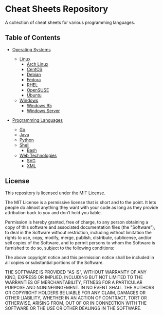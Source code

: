 # Cheat Sheets Repository

A collection of cheat sheets for various programming languages.

## Table of Contents

- [Operating Systems](#operating-systems)

  - [Linux](#linux)
    - [Arch Linux](https://github.com/lyudaio/cheatsheets/blob/main/operating_systems/linux/arch.md)
    - [CentOS](https://github.com/lyudaio/cheatsheets/blob/main/operating_systems/linux/centos.md)
    - [Debian](https://github.com/lyudaio/cheatsheets/blob/main/operating_systems/linux/debian.md)
    - [Fedora](https://github.com/lyudaio/cheatsheets/blob/main/operating_systems/linux/fedora.md)
    - [RHEL](https://github.com/lyudaio/cheatsheets/blob/main/operating_systems/linux/rhel.md)
    - [OpenSUSE](https://github.com/lyudaio/cheatsheets/blob/main/operating_systems/linux/opensuse.md)
    - [Ubuntu](https://github.com/lyudaio/cheatsheets/blob/main/operating_systems/linux/ubuntu.md)
  - [Windows](#windows)
    - [Windows 95](https://github.com/lyudaio/cheatsheets/blob/main/operating_systems/windows/windows_95.md)
    - [Windows Server](https://github.com/lyudaio/cheatsheets/blob/main/operating_systems/windows/windows_server.md)

- [Programming Languages](#programming-languages)
  - [Go](https://github.com/lyudaio/cheatsheets/blob/main/programming_languages/go.md)
  - [Java](https://github.com/lyudaio/cheatsheets/blob/main/programming_languages/java.md)
  - [Python](https://github.com/lyudaio/cheatsheets/blob/main/programming_languages/python.md)
  - [Shell](#shell)
    - [Bash](https://github.com/lyudaio/cheatsheets/blob/main/programming_languages/shell/bash.md)
  - [Web Technologies](#web-technologies)
    - [SVG](https://github.com/lyudaio/cheatsheets/blob/main/programming_languages/web_technologies/svg.md)
    - [XML](https://github.com/lyudaio/cheatsheets/blob/main/programming_languages/web_technologies/xml.md)

## License

This repository is licensed under the MIT License.

The MIT License is a permissive license that is short and to the point. It lets people do almost anything they want with your code as long as they provide attribution back to you and don’t hold you liable.

Permission is hereby granted, free of charge, to any person obtaining a copy of this software and associated documentation files (the "Software"), to deal in the Software without restriction, including without limitation the rights to use, copy, modify, merge, publish, distribute, sublicense, and/or sell copies of the Software, and to permit persons to whom the Software is furnished to do so, subject to the following conditions:

The above copyright notice and this permission notice shall be included in all copies or substantial portions of the Software.

THE SOFTWARE IS PROVIDED "AS IS", WITHOUT WARRANTY OF ANY KIND, EXPRESS OR IMPLIED, INCLUDING BUT NOT LIMITED TO THE WARRANTIES OF MERCHANTABILITY, FITNESS FOR A PARTICULAR PURPOSE AND NONINFRINGEMENT. IN NO EVENT SHALL THE AUTHORS OR COPYRIGHT HOLDERS BE LIABLE FOR ANY CLAIM, DAMAGES OR OTHER LIABILITY, WHETHER IN AN ACTION OF CONTRACT, TORT OR OTHERWISE, ARISING FROM, OUT OF OR IN CONNECTION WITH THE SOFTWARE OR THE USE OR OTHER DEALINGS IN THE SOFTWARE.
